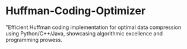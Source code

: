 # Huffman-Coding-Optimizer
"Efficient Huffman coding implementation for optimal data compression using Python/C++/Java, showcasing algorithmic excellence and programming prowess.
